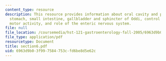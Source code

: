 ```yaml
---
content_type: resource
description: This resource provides information about oral cavity and pharynx, esophagus,
  stomach, small intestine, gallbladder and sphincter of Oddi, control systems of
  motor activity, and role of the enteric nervous system.
file: null
file_location: /coursemedia/hst-121-gastroenterology-fall-2005/6963d9b03f997584753cfd6be8d5e62c_section6.pdf
file_type: application/pdf
resourcetype: Document
title: section6.pdf
uid: 6963d9b0-3f99-7584-753c-fd6be8d5e62c
---
```

